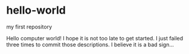 # hello-world
my first repository

Hello computer world! I hope it is not too late to get started.
I just failed three times to commit those descriptions. I believe it is a bad sign...
